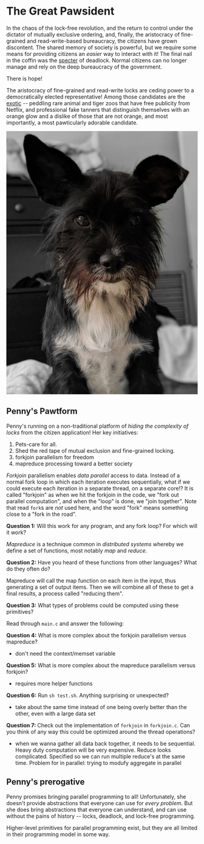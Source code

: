 # The Great Pawsident

In the chaos of the lock-free revolution, and the return to control under the dictator of mutually exclusive ordering, and, finally, the aristocracy of fine-grained and read-write-based bureaucracy, the citizens have grown discontent.
The shared memory of society is powerful, but we require some means for providing citizens an *easier* way to interact with it!
The final nail in the coffin was the [specter](https://en.wikipedia.org/wiki/Spectre_(security_vulnerability)) of deadlock.
Normal citizens can no longer manage and rely on the deep bureaucracy of the government.

There is hope!

The aristocracy of fine-grained and read-write locks are ceding power to a democratically elected representative!
Among those candidates are the [exotic](https://en.wikipedia.org/wiki/Joe_Exotic) -- peddling rare animal and tiger zoos that have free publicity from Netflix, and professional fake tanners that distinguish themselves with an orange glow and a dislike of those that are not orange, and most importantly, a most pawticularly adorable candidate.

![Penny for pawsident!](penny_for_pawsident.jpg)

## Penny's Pawtform

Penny's running on a non-traditional platform of *hiding the complexity of locks* from the citizen application!
Her key initiatives:

1. Pets-care for all.
1. Shed the red tape of mutual exclusion and fine-grained locking.
1. forkjoin parallelism for freedom
1. mapreduce processing toward a better society

*Forkjoin* parallelism enables *data parallel* access to data.
Instead of a normal fork loop in which each iteration executes sequentially, what if we could execute each iteration in a separate thread, on a separate core!?
It is called "forkjoin" as when we hit the forkjoin in the code, we "fork out parallel computation", and when the "loop" is done, we "join together".
Note that read `fork`s are *not* used here, and the word "fork" means something close to a "fork in the road".

**Question 1:**
Will this work for any program, and any fork loop?
For which will it work?

*Mapreduce* is a technique common in *distributed systems* whereby we define a set of functions, most notably *map* and *reduce*.

**Question 2:**
Have you heard of these functions from other languages?
What do they often do?

Mapreduce will call the map function on each item in the input, thus generating a set of output items.
Then we will combine all of these to get a final results, a process called "reducing them".

**Question 3:**
What types of problems could be computed using these primitives?

Read through `main.c` and answer the following:

**Question 4:**
What is more complex about the forkjoin parallelism versus mapreduce?
- don't need the context/memset variable

**Question 5:**
What is more complex about the mapreduce parallelism versus forkjoin?
- requires more helper functions

**Question 6:**
Run `sh test.sh`.
Anything surprising or unexpected?
- take about the same time instead of one being overly better than the other, even with a large data set

**Question 7:**
Check out the implementation of `forkjoin` in `forkjoin.c`.
Can you think of any way this could be optimized around the thread operations?
- when we wanna gather all data back together, it needs to be sequential. Heavy duty computation will be very expensive. Reduce looks complicated. Specified so we can run multiple reduce's at the same time. Problem for in parallel: trying to modufy aggregate in parallel

## Penny's prerogative

Penny promises bringing parallel programming to all!
Unfortunately, she doesn't provide abstractions that everyone can use for *every problem*.
But she does bring abstractions that everyone can understand, and can use without the pains of history -- locks, deadlock, and lock-free programming.

Higher-level primitives for parallel programming exist, but they are all limited in their programming model in some way.

